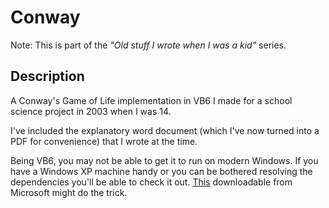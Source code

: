 # Conway

Note: This is part of the *"Old stuff I wrote when I was a kid"* series.

## Description

A Conway's Game of Life implementation in VB6 I made for a school science project in 2003 when I was 14.

I've included the explanatory word document (which I've now turned into a PDF for convenience) that I wrote at the time.

Being VB6, you may not be able to get it to run on modern Windows. If you have a Windows XP machine handy or you can be bothered resolving the dependencies you'll be able to check it out. [This](http://support.microsoft.com/kb/290887) downloadable from Microsoft might do the trick.
